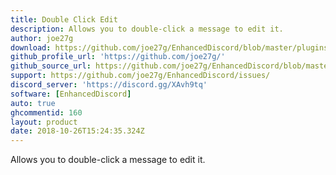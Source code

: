 ```yaml
---
title: Double Click Edit
description: Allows you to double-click a message to edit it.
author: joe27g
download: https://github.com/joe27g/EnhancedDiscord/blob/master/plugins/double_click_edit.js
github_profile_url: 'https://github.com/joe27g/'
github_source_url: https://github.com/joe27g/EnhancedDiscord/blob/master/plugins/double_click_edit.js
support: https://github.com/joe27g/EnhancedDiscord/issues/
discord_server: 'https://discord.gg/XAvh9tq'
software: [EnhancedDiscord]
auto: true
ghcommentid: 160
layout: product
date: 2018-10-26T15:24:35.324Z
---
```

Allows you to double-click a message to edit it.